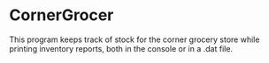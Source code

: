 # CornerGrocer
This program keeps track of stock for the corner grocery store while printing inventory reports, both in the console or in a .dat file.
